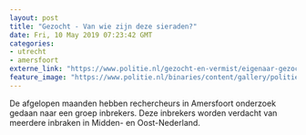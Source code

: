 ```yaml
---
layout: post
title: "Gezocht - Van wie zijn deze sieraden?"
date: Fri, 10 May 2019 07:23:42 GMT
categories: 
- utrecht 
- amersfoort 
externe_link: "https://www.politie.nl/gezocht-en-vermist/eigenaar-gezocht/2019/mei/03-sieraden-bij-inbrekers-aangetroffen.html"
feature_image: "https://www.politie.nl/binaries/content/gallery/politie/gezocht/gestolen-gevonden/2019/mei/03-mn/m1.jpg"
---
```


De afgelopen maanden hebben rechercheurs in Amersfoort onderzoek gedaan naar een groep inbrekers. Deze inbrekers worden verdacht van meerdere inbraken in Midden- en Oost-Nederland.
